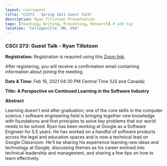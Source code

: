 ```yaml
---
layout: coursepost
title: "CS373 - Spring 2021 Guest Talk"
description: Ryan Tillotson Presentation
tags: [Teaching, Writing, Presenting, Research] # add tag
location: "Collegeville, MN, USA"
---
```


### CSCI 373: Guest Talk - Ryan Tillotson

**Registration:** Registration is required using this [Zoom link](https://csbsju.zoom.us/meeting/register/tJAod-ytpjojHdYI0GElCn0e6sS50aJ1FbM6).

After registering, you will receive a confirmation email containing information about joining the meeting.

**Date & Time:** Feb 16, 2021 04:30 PM Central Time (US and Canada)

**Title: A Perspective on Continued Learning in the Software Industry**

**Abstract**

Learning doesn't end after graduation; one of the core skills in the computer science / software engineering field is bringing together new knowledge with foundations and first principles to solve key problems that our world needs to be solved. Ryan has been working at Google as a Software Engineer for 5.5 years. He has worked on a handful of software products across the legal and education spaces and is now a technical lead on Google Classroom. He'll be sharing his experience learning new ideas and technology at Google, discussing themes as his career evolved into technical leadership and management, and sharing a few tips on how to learn effectively.
